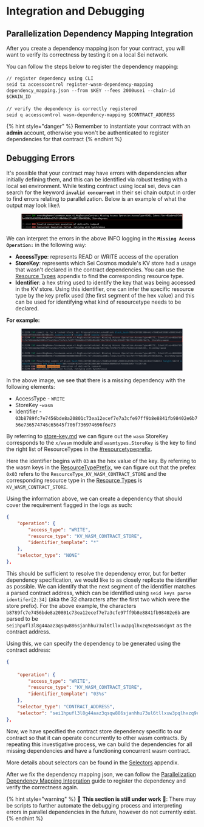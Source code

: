 # Integration and Debugging

## Parallelization Dependency Mapping Integration

After you create a dependency mapping json for your contract, you will want to verify its correctness by testing it on a local Sei network.

You can follow the steps below to register the dependency mapping:

```
// register dependency using CLI
seid tx accesscontrol register-wasm-dependency-mapping dependency_mapping.json --from $KEY --fees 2000usei --chain-id $CHAIN_ID

// verify the dependency is correctly registered 
seid q accesscontrol wasm-dependency-mapping $CONTRACT_ADDRESS
```

{% hint style="danger" %}
Remember to instantiate your contract with an **admin** account, otherwise you won't be authenticated to register dependencies for that contract
{% endhint %}

## Debugging Errors

It's possible that your contract may have errors with dependencies after initially defining them, and this can be identified via robust testing with a local sei environment. While testing contract using local sei, devs can search for the keyword **`invalid concurrent`** in their sei chain output in order to find errors relating to parallelization. Below is an example of what the output may look like:\


<figure><img src="../../.gitbook/assets/image (3).png" alt=""><figcaption></figcaption></figure>

We can interpret the errors in the above INFO logging in the **`Missing Access Operation:`**  in the following way:

* **AccessType**: represents READ or WRITE access of the operation
* **StoreKey**: represents which Sei Cosmos module's KV store had a usage that wasn't declared in the contract dependencies. You can use the [Resource Types](terminology-and-appendix/resource-types-and-identifiers.md) appendix to find the corresponding resource type.
* **Identifier**: a hex string used to identify the key that was being accessed in the KV store. Using this identifier, one can infer the specific resource type by the key prefix used (the first segment of the hex value) and this can be used for identifying what kind of resourcetype needs to be declared.

**For example:**

<figure><img src="../../.gitbook/assets/image (4).png" alt=""><figcaption></figcaption></figure>

In the above image, we see that there is a missing dependency with the following elements:

* AccessType - `WRITE`
* StoreKey -`wasm`
* Identifier - `03b8789fc7e7456bde8a20801c73ea12ecef7e7a3cfe97ff9b8e8841fb98402e6b756e736574746c65645f706f736974696f6e73`

By referring to [store-key.md](terminology-and-appendix/store-key.md "mention") we can figure out the `wasm` StoreKey corresponds to the `x/wasm` module and `wasmtypes.StoreKey` is the key to find the right list of ResourceTypes in the [#resourcetypeprefix](terminology-and-appendix/resource-types-and-identifiers.md#resourcetypeprefix "mention").&#x20;

Here the identifier begins with `03` as the hex value of the key. By referring to the wasm keys in the [ResourceTypePrefix](terminology-and-appendix/resource-types-and-identifiers.md#resourcetypeprefix), we can figure out that the prefex `0x03` refers to the `ResourceType_KV_WASM_CONTRACT_STORE` and the corresponding resource type in the [Resource Types](terminology-and-appendix/resource-types-and-identifiers.md#resource-types) is `KV_WASM_CONTRACT_STORE`.&#x20;

Using the information above, we can create a dependency that should cover the requirement flagged in the logs as such:

```json
{
    "operation": {
        "access_type": "WRITE",
        "resource_type": "KV_WASM_CONTRACT_STORE",
        "identifier_template": "*"
    },
    "selector_type": "NONE"
},
```

This should be sufficient to resolve the dependency error, but for better dependency specification, we would like to as closely replicate the identifier as possible. We can identify that the next segment of the identifier matches a parsed contract address, which can be identified using `seid keys parse identifer[2:34]` (aka the 32 characters after the first two which were the store prefix). For the above example, the characters `b8789fc7e7456bde8a20801c73ea12ecef7e7a3cfe97ff9b8e8841fb98402e6b` are parsed to be `sei1hpufl3l8g44aaz3qsqw886sjanhhu73ul6tllxuw3pqlhxzq9e4sn6dgnt` as the contract address.

Using this, we can specify the dependency to be generated using the contract address:

```json
{

    "operation": {
        "access_type": "WRITE",
        "resource_type": "KV_WASM_CONTRACT_STORE",
        "identifier_template": "03%s"
    },
    "selector_type": "CONTRACT_ADDRESS",
    "selector": "sei1hpufl3l8g44aaz3qsqw886sjanhhu73ul6tllxuw3pqlhxzq9e4sn6dgnt"
},
```

Now, we have specified the contract store dependency specific to our contract so that it can operate concurrently to other wasm contracts. By repeating this investigative process, we can build the dependencies for all missing dependencies and have a functioning concurrent wasm contract.

More details about selectors can be found in the [Selectors](terminology-and-appendix/selectors.md) appendix.

After we fix the dependency mapping json, we can follow the [Parallelization Dependency Mapping Integration](integration-and-debugging.md#parallelization-dependency-mapping-integration) guide to register the dependency and verify the correctness again.

{% hint style="warning" %}
:construction: **This section is still under work** :construction:: There may be scripts to further automate the debugging process and interpreting errors in parallel dependencies in the future, however do not currently exist.
{% endhint %}
